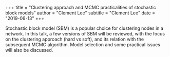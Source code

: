 +++
title = "Clustering approach and MCMC practicalities of stochastic block models"
author = "Clement Lee"
subtitle = "Clement Lee"
date = "2019-06-13"
+++


Stochastic block model (SBM) is a popular choice for clustering nodes in a network. In this talk, a few versions of SBM will be reviewed, with the focus on the clustering approach (hard vs soft), and its relation with the subsequent MCMC algorithm. Model selection and some practical issues will also be discussed.